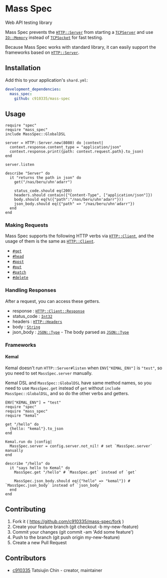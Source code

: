 # Mass Spec

Web API testing library

Mass Spec prevents the [`HTTP::Server`](https://crystal-lang.org/api/latest/HTTP/Server.html) from starting a [`TCPServer`](https://crystal-lang.org/api/latest/TCPServer.html) and use [`IO::Memory`](https://crystal-lang.org/api/latest/IO/Memory.html) instead of [`TCPSocket`](https://crystal-lang.org/api/latest/TCPSocket.html) for fast testing.

Because Mass Spec works with standard library, it can easily support the frameworks based on [`HTTP::Server`](https://crystal-lang.org/api/latest/HTTP/Server.html).

## Installation

Add this to your application's `shard.yml`:

```yaml
development_dependencies:
  mass_spec:
    github: c910335/mass-spec
```

## Usage

```crystal
require "spec"
require "mass_spec"
include MassSpec::GlobalDSL

server = HTTP::Server.new(8080) do |context|
  context.response.content_type = "application/json"
  context.response.print({path: context.request.path}.to_json)
end

server.listen

describe "Server" do
  it "returns the path in json" do
    get("/nas/beru/uhn'adarr")

    status_code.should eq(200)
    headers.should contain({"Content-Type", ["application/json"]})
    body.should eq(%({"path":"/nas/beru/uhn'adarr"}))
    json_body.should eq({"path" => "/nas/beru/uhn'adarr"})
  end
end
```

### Making Requests

Mass Spec supports the following HTTP verbs via [`HTTP::Client`](https://crystal-lang.org/api/latest/HTTP/Client.html), and the usage of them is the same as [`HTTP::Client`](https://crystal-lang.org/api/latest/HTTP/Client.html).

- [`#get`](https://crystal-lang.org/api/latest/HTTP/Client.html#get%28path%2Cheaders%3AHTTP%3A%3AHeaders%3F%3Dnil%2C%2A%2Cform%3AHash%28String%2CString%29%7CNamedTuple%29%3AHTTP%3A%3AClient%3A%3AResponse-instance-method)
- [`#head`](https://crystal-lang.org/api/latest/HTTP/Client.html#head%28path%2Cheaders%3AHTTP%3A%3AHeaders%3F%3Dnil%2C%2A%2Cform%3AHash%28String%2CString%29%7CNamedTuple%29%3AHTTP%3A%3AClient%3A%3AResponse-instance-method)
- [`#post`](https://crystal-lang.org/api/latest/HTTP/Client.html#post%28path%2Cheaders%3AHTTP%3A%3AHeaders%3F%3Dnil%2C%2A%2Cform%3AHash%28String%2CString%29%7CNamedTuple%29%3AHTTP%3A%3AClient%3A%3AResponse-instance-method)
- [`#put`](https://crystal-lang.org/api/latest/HTTP/Client.html#put%28path%2Cheaders%3AHTTP%3A%3AHeaders%3F%3Dnil%2Cbody%3ABodyType%3Dnil%2C%26block%29-instance-method)
- [`#patch`](https://crystal-lang.org/api/latest/HTTP/Client.html#patch%28path%2Cheaders%3AHTTP%3A%3AHeaders%3F%3Dnil%2C%2A%2Cform%3AHash%28String%2CString%29%7CNamedTuple%29%3AHTTP%3A%3AClient%3A%3AResponse-instance-method)
- [`#delete`](https://crystal-lang.org/api/latest/HTTP/Client.html#delete%28path%2Cheaders%3AHTTP%3A%3AHeaders%3F%3Dnil%2Cbody%3ABodyType%3Dnil%29%3AHTTP%3A%3AClient%3A%3AResponse-instance-method)

### Handling Responses

After a request, you can access these getters.

- response : [`HTTP::Client::Response`](https://crystal-lang.org/api/latest/HTTP/Client/Response.html)
- status_code : [`Int32`](https://crystal-lang.org/api/latest/Int32.html)
- headers : [`HTTP::Headers`](https://crystal-lang.org/api/latest/HTTP/Headers.html)
- body : [`String`](https://crystal-lang.org/api/latest/String.html)
- json_body : [`JSON::Type`](https://crystal-lang.org/api/latest/JSON/Type.html) - The body parsed as [`JSON::Type`](https://crystal-lang.org/api/latest/JSON/Type.html)

### Frameworks

#### Kemal

Kemal doesn't run `HTTP::Server#listen` when `ENV["KEMAL_ENV"]` is `"test"`, so you need to set `MassSpec.server` manually.

Kemal DSL and `MassSpec::GlobalDSL` have same method names, so you need to use `MassSpec.get` instead of `get` without `include MassSpec::GlobalDSL`, and so do the other verbs and getters.

```crystal
ENV["KEMAL_ENV"] = "test"
require "spec"
require "mass_spec"
require "kemal"

get "/hello" do
  {hello: "kemal"}.to_json
end

Kemal.run do |config|
  MassSpec.server = config.server.not_nil! # set `MassSpec.server` manually
end

describe "/hello" do
  it "says hello to Kemal" do
    MassSpec.get "/hello" # `MassSpec.get` instead of `get`

    MassSpec.json_body.should eq({"hello" => "kemal"}) # `MassSpec.json_body` instead of `json_body`
  end
end
```

## Contributing

1. Fork it ( https://github.com/c910335/mass-spec/fork )
2. Create your feature branch (git checkout -b my-new-feature)
3. Commit your changes (git commit -am 'Add some feature')
4. Push to the branch (git push origin my-new-feature)
5. Create a new Pull Request

## Contributors

- [c910335](https://github.com/c910335) Tatsiujin Chin - creator, maintainer
